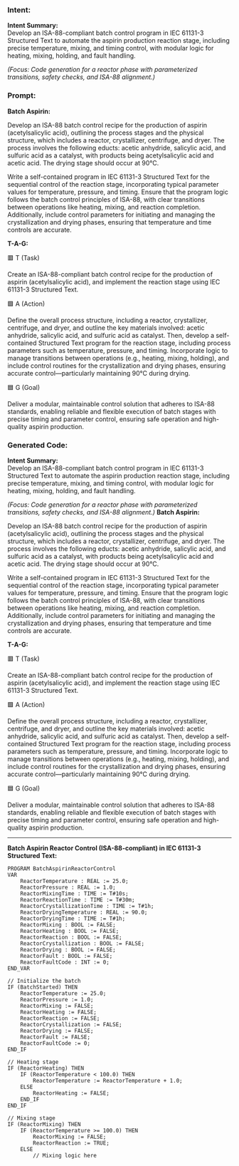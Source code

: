 ### Intent:
**Intent Summary:**  
Develop an ISA-88-compliant batch control program in IEC 61131-3 Structured Text to automate the aspirin production reaction stage, including precise temperature, mixing, and timing control, with modular logic for heating, mixing, holding, and fault handling.  

*(Focus: Code generation for a reactor phase with parameterized transitions, safety checks, and ISA-88 alignment.)*

### Prompt:
**Batch Aspirin:**

Develop an ISA-88 batch control recipe for the production of aspirin (acetylsalicylic acid), outlining the process stages and the physical structure, which includes a reactor, crystallizer, centrifuge, and dryer. The process involves the following educts: acetic anhydride, salicylic acid, and sulfuric acid as a catalyst, with products being acetylsalicylic acid and acetic acid. The drying stage should occur at 90°C.

Write a self-contained program in IEC 61131-3 Structured Text for the sequential control of the reaction stage, incorporating typical parameter values for temperature, pressure, and timing. Ensure that the program logic follows the batch control principles of ISA-88, with clear transitions between operations like heating, mixing, and reaction completion. Additionally, include control parameters for initiating and managing the crystallization and drying phases, ensuring that temperature and time controls are accurate.

**T-A-G:**

🟥 T (Task)

Create an ISA-88-compliant batch control recipe for the production of aspirin (acetylsalicylic acid), and implement the reaction stage using IEC 61131-3 Structured Text.

🟩 A (Action)

Define the overall process structure, including a reactor, crystallizer, centrifuge, and dryer, and outline the key materials involved: acetic anhydride, salicylic acid, and sulfuric acid as catalyst. Then, develop a self-contained Structured Text program for the reaction stage, including process parameters such as temperature, pressure, and timing. Incorporate logic to manage transitions between operations (e.g., heating, mixing, holding), and include control routines for the crystallization and drying phases, ensuring accurate control—particularly maintaining 90°C during drying.

🟦 G (Goal)

Deliver a modular, maintainable control solution that adheres to ISA-88 standards, enabling reliable and flexible execution of batch stages with precise timing and parameter control, ensuring safe operation and high-quality aspirin production.

### Generated Code:
**Intent Summary:**  
Develop an ISA-88-compliant batch control program in IEC 61131-3 Structured Text to automate the aspirin production reaction stage, including precise temperature, mixing, and timing control, with modular logic for heating, mixing, holding, and fault handling.  

*(Focus: Code generation for a reactor phase with parameterized transitions, safety checks, and ISA-88 alignment.)*
**Batch Aspirin:**

Develop an ISA-88 batch control recipe for the production of aspirin (acetylsalicylic acid), outlining the process stages and the physical structure, which includes a reactor, crystallizer, centrifuge, and dryer. The process involves the following educts: acetic anhydride, salicylic acid, and sulfuric acid as a catalyst, with products being acetylsalicylic acid and acetic acid. The drying stage should occur at 90°C.

Write a self-contained program in IEC 61131-3 Structured Text for the sequential control of the reaction stage, incorporating typical parameter values for temperature, pressure, and timing. Ensure that the program logic follows the batch control principles of ISA-88, with clear transitions between operations like heating, mixing, and reaction completion. Additionally, include control parameters for initiating and managing the crystallization and drying phases, ensuring that temperature and time controls are accurate.

**T-A-G:**

🟥 T (Task)

Create an ISA-88-compliant batch control recipe for the production of aspirin (acetylsalicylic acid), and implement the reaction stage using IEC 61131-3 Structured Text.

🟩 A (Action)

Define the overall process structure, including a reactor, crystallizer, centrifuge, and dryer, and outline the key materials involved: acetic anhydride, salicylic acid, and sulfuric acid as catalyst. Then, develop a self-contained Structured Text program for the reaction stage, including process parameters such as temperature, pressure, and timing. Incorporate logic to manage transitions between operations (e.g., heating, mixing, holding), and include control routines for the crystallization and drying phases, ensuring accurate control—particularly maintaining 90°C during drying.

🟦 G (Goal)

Deliver a modular, maintainable control solution that adheres to ISA-88 standards, enabling reliable and flexible execution of batch stages with precise timing and parameter control, ensuring safe operation and high-quality aspirin production.

---

**Batch Aspirin Reactor Control (ISA-88-compliant) in IEC 61131-3 Structured Text:**

```
PROGRAM BatchAspirinReactorControl
VAR
    ReactorTemperature : REAL := 25.0;
    ReactorPressure : REAL := 1.0;
    ReactorMixingTime : TIME := T#10s;
    ReactorReactionTime : TIME := T#30m;
    ReactorCrystallizationTime : TIME := T#1h;
    ReactorDryingTemperature : REAL := 90.0;
    ReactorDryingTime : TIME := T#1h;
    ReactorMixing : BOOL := FALSE;
    ReactorHeating : BOOL := FALSE;
    ReactorReaction : BOOL := FALSE;
    ReactorCrystallization : BOOL := FALSE;
    ReactorDrying : BOOL := FALSE;
    ReactorFault : BOOL := FALSE;
    ReactorFaultCode : INT := 0;
END_VAR

// Initialize the batch
IF (BatchStarted) THEN
    ReactorTemperature := 25.0;
    ReactorPressure := 1.0;
    ReactorMixing := FALSE;
    ReactorHeating := FALSE;
    ReactorReaction := FALSE;
    ReactorCrystallization := FALSE;
    ReactorDrying := FALSE;
    ReactorFault := FALSE;
    ReactorFaultCode := 0;
END_IF

// Heating stage
IF (ReactorHeating) THEN
    IF (ReactorTemperature < 100.0) THEN
        ReactorTemperature := ReactorTemperature + 1.0;
    ELSE
        ReactorHeating := FALSE;
    END_IF
END_IF

// Mixing stage
IF (ReactorMixing) THEN
    IF (ReactorTemperature >= 100.0) THEN
        ReactorMixing := FALSE;
        ReactorReaction := TRUE;
    ELSE
        // Mixing logic here
